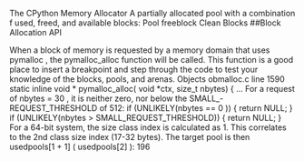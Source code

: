 The CPython Memory Allocator A partially allocated pool with a combination f used, freed, and available blocks: Pool freeblock Clean Blocks 
##Block Allocation API 

 When a block of memory is requested by a memory domain that uses pymalloc , the  pymalloc_alloc  function will be called. This function is a good place to insert a breakpoint and step through the code to test your knowledge of the blocks, pools, and arenas. Objects obmalloc.c  line 1590 static  inline  void * pymalloc_alloc( void  *ctx,  size_t  nbytes) { ... For a request of  nbytes = 30 , it is neither zero, nor below the  SMALL_- REQUEST_THRESHOLD  of 512: if  (UNLIKELY(nbytes ==  0 )) { return  NULL; } if  (UNLIKELY(nbytes > SMALL_REQUEST_THRESHOLD)) { return  NULL; } For a 64-bit system, the size class index is calculated as 1. This correlates to the 2nd class size index (17-32 bytes). The target pool is then usedpools[1 + 1]  ( usedpools[2] ): 196